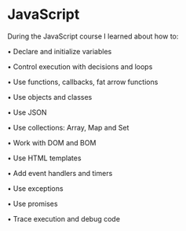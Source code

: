 # JavaScript
During the JavaScript course I learned about how to:

• Declare and initialize variables

• Control execution with decisions and loops

• Use functions, callbacks, fat arrow functions

• Use objects and classes

• Use JSON

• Use collections: Array, Map and Set

• Work with DOM and BOM

• Use HTML templates

• Add event handlers and timers

• Use exceptions

• Use promises

• Trace execution and debug code


